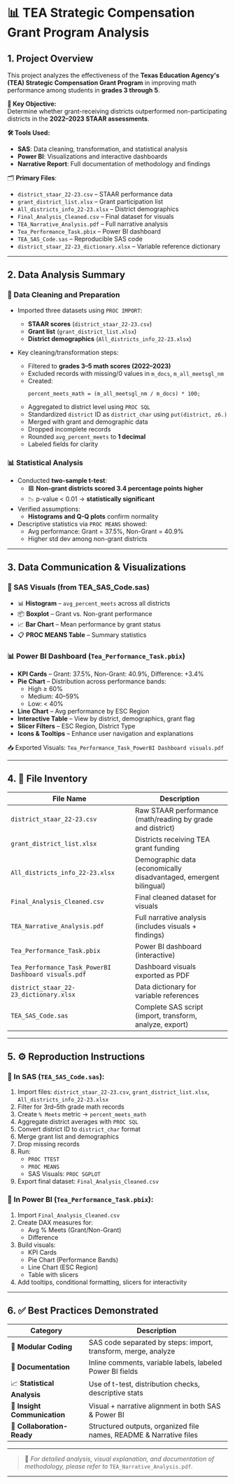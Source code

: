 # 📊 TEA Strategic Compensation Grant Program Analysis

## 1. **Project Overview**
This project analyzes the effectiveness of the **Texas Education Agency's (TEA) Strategic Compensation Grant Program** in improving math performance among students in **grades 3 through 5**.

**🎯 Key Objective:**  
Determine whether grant-receiving districts outperformed non-participating districts in the **2022–2023 STAAR assessments**.

**🛠 Tools Used:**  
- **SAS**: Data cleaning, transformation, and statistical analysis  
- **Power BI**: Visualizations and interactive dashboards  
- **Narrative Report**: Full documentation of methodology and findings  

🗂 **Primary Files**:  
- `district_staar_22-23.csv` – STAAR performance data  
- `grant_district_list.xlsx` – Grant participation list  
- `All_districts_info_22-23.xlsx` – District demographics  
- `Final_Analysis_Cleaned.csv` – Final dataset for visuals  
- `TEA_Narrative_Analysis.pdf` – Full narrative analysis  
- `Tea_Performance_Task.pbix` – Power BI dashboard  
- `TEA_SAS_Code.sas` – Reproducible SAS code  
- `district_staar_22-23_dictionary.xlsx` – Variable reference dictionary  

---

## 2. **Data Analysis Summary**

### **🧼 Data Cleaning and Preparation**
- Imported three datasets using `PROC IMPORT`:
  - **STAAR scores** (`district_staar_22-23.csv`)
  - **Grant list** (`grant_district_list.xlsx`)
  - **District demographics** (`All_districts_info_22-23.xlsx`)

- Key cleaning/transformation steps:
  - Filtered to **grades 3–5 math scores (2022–2023)**
  - Excluded records with missing/0 values in `m_docs`, `m_all_meetsgl_nm`
  - Created:  
    ```sas
    percent_meets_math = (m_all_meetsgl_nm / m_docs) * 100;
    ```
  - Aggregated to district level using `PROC SQL`
  - Standardized `district` ID as `district_char` using `put(district, z6.)`
  - Merged with grant and demographic data
  - Dropped incomplete records
  - Rounded `avg_percent_meets` to **1 decimal**
  - Labeled fields for clarity

### **📊 Statistical Analysis**
- Conducted **two-sample t-test**:
  - 🟩 **Non-grant districts scored 3.4 percentage points higher**
  - 📉 p-value < 0.01 → **statistically significant**
- Verified assumptions:
  - **Histograms and Q-Q plots** confirm normality
- Descriptive statistics via `PROC MEANS` showed:
  - Avg performance: Grant = 37.5%, Non-Grant = 40.9%
  - Higher std dev among non-grant districts

---

## 3. **Data Communication & Visualizations**

### **📌 SAS Visuals (from TEA_SAS_Code.sas)**
- 📊 **Histogram** – `avg_percent_meets` across all districts  
- 📦 **Boxplot** – Grant vs. Non-grant performance  
- 📈 **Bar Chart** – Mean performance by grant status  
- 📋 **PROC MEANS Table** – Summary statistics  

### **📊 Power BI Dashboard** (`Tea_Performance_Task.pbix`)
- **KPI Cards** – Grant: 37.5%, Non-Grant: 40.9%, Difference: +3.4%
- **Pie Chart** – Distribution across performance bands:
  - High ≥ 60%
  - Medium: 40–59%
  - Low: < 40%
- **Line Chart** – Avg performance by ESC Region
- **Interactive Table** – View by district, demographics, grant flag
- **Slicer Filters** – ESC Region, District Type
- **Icons & Tooltips** – Enhance user navigation and explanations

📥 Exported Visuals: `Tea_Performance_Task_PowerBI Dashboard visuals.pdf`

---

## 4. **📁 File Inventory**

| File Name                               | Description                                                                 |
|----------------------------------------|-----------------------------------------------------------------------------|
| `district_staar_22-23.csv`             | Raw STAAR performance (math/reading by grade and district)                 |
| `grant_district_list.xlsx`             | Districts receiving TEA grant funding                                      |
| `All_districts_info_22-23.xlsx`        | Demographic data (economically disadvantaged, emergent bilingual)         |
| `Final_Analysis_Cleaned.csv`           | Final cleaned dataset for visuals                                          |
| `TEA_Narrative_Analysis.pdf`           | Full narrative analysis (includes visuals + findings)                      |
| `Tea_Performance_Task.pbix`            | Power BI dashboard (interactive)                                           |
| `Tea_Performance_Task_PowerBI Dashboard visuals.pdf` | Dashboard visuals exported as PDF                              |
| `district_staar_22-23_dictionary.xlsx` | Data dictionary for variable references                                    |
| `TEA_SAS_Code.sas`                     | Complete SAS script (import, transform, analyze, export)                  |

---

## 5. **⚙️ Reproduction Instructions**

### 🔷 In SAS (`TEA_SAS_Code.sas`):
1. Import files: `district_staar_22-23.csv`, `grant_district_list.xlsx`, `All_districts_info_22-23.xlsx`
2. Filter for 3rd–5th grade math records
3. Create `% Meets` metric → `percent_meets_math`
4. Aggregate district averages with `PROC SQL`
5. Convert district ID to `district_char` format
6. Merge grant list and demographics
7. Drop missing records
8. Run:
   - `PROC TTEST`  
   - `PROC MEANS`  
   - SAS Visuals: `PROC SGPLOT`  
9. Export final dataset: `Final_Analysis_Cleaned.csv`

### 🔶 In Power BI (`Tea_Performance_Task.pbix`):
1. Import `Final_Analysis_Cleaned.csv`
2. Create DAX measures for:
   - Avg % Meets (Grant/Non-Grant)
   - Difference
3. Build visuals:
   - KPI Cards
   - Pie Chart (Performance Bands)
   - Line Chart (ESC Region)
   - Table with slicers
4. Add tooltips, conditional formatting, slicers for interactivity

---

## 6. **✅ Best Practices Demonstrated**

| Category                | Description                                                                 |
|------------------------|-----------------------------------------------------------------------------|
| 🧱 **Modular Coding**     | SAS code separated by steps: import, transform, merge, analyze              |
| 🧾 **Documentation**     | Inline comments, variable labels, labeled Power BI fields                  |
| 📈 **Statistical Analysis** | Use of t-test, distribution checks, descriptive stats                    |
| 🧠 **Insight Communication** | Visual + narrative alignment in both SAS & Power BI                     |
| 🤝 **Collaboration-Ready** | Structured outputs, organized file names, README & Narrative files         |

---

> 📌 *For detailed analysis, visual explanation, and documentation of methodology, please refer to* `TEA_Narrative_Analysis.pdf`.

---
